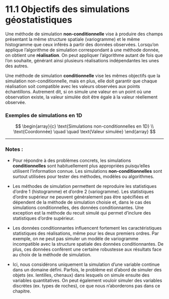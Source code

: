 # 11.1 Objectifs des simulations géostatistiques

Une méthode de simulation **non-conditionnelle** vise à produire des champs présentant la même structure spatiale (variogramme) et le même histogramme que ceux inférés à partir des données observées. Lorsqu’on applique l’algorithme de simulation correspondant à une méthode donnée, on obtient une **réalisation**. On peut appliquer l’algorithme autant de fois que l’on souhaite, générant ainsi plusieurs réalisations indépendantes les unes des autres.

Une méthode de simulation **conditionnelle** vise les mêmes objectifs que la simulation non-conditionnelle, mais en plus, elle doit garantir que chaque réalisation soit compatible avec les valeurs observées aux points échantillons. Autrement dit, si on simule une valeur en un point où une observation existe, la valeur simulée doit être égale à la valeur réellement observée.

### Exemples de simulations en 1D

$$
\begin{array}{c}
\text{Simulations non-conditionnelles en 1D} \\
\text{Coordonnée} \quad \quad \text{Valeur simulée}
\end{array}
$$

---

### Notes :

- Pour répondre à des problèmes concrets, les simulations **conditionnelles** sont habituellement plus appropriées puisqu’elles utilisent l’information connue. Les simulations **non-conditionnelles** sont surtout utilisées pour tester des méthodes, modèles ou algorithmes.

- Les méthodes de simulation permettent de reproduire les statistiques d’ordre 1 (histogramme) et d’ordre 2 (variogramme). Les statistiques d’ordre supérieur ne peuvent généralement pas être spécifiées et dépendent de la méthode de simulation choisie et, dans le cas des simulations conditionnelles, des données conditionnantes. Une exception est la méthode du recuit simulé qui permet d’inclure des statistiques d’ordre supérieur.

- Les données conditionnantes influencent fortement les caractéristiques statistiques des réalisations, même pour les deux premiers ordres. Par exemple, on ne peut pas simuler un modèle de variogramme incompatible avec la structure spatiale des données conditionnantes. De plus, ces données confèrent une certaine robustesse aux résultats face au choix de la méthode de simulation.

- Ici, nous considérons uniquement la simulation d’une variable continue dans un domaine défini. Parfois, le problème est d’abord de simuler des objets (ex. lentilles, chenaux) dans lesquels on simule ensuite des variables quantitatives. On peut également vouloir simuler des variables discrètes (ex. types de roches), ce que nous n’aborderons pas dans ce chapitre.
